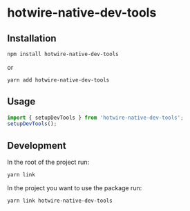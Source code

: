 # hotwire-native-dev-tools

## Installation

```bash
npm install hotwire-native-dev-tools
```

or 

```bash
yarn add hotwire-native-dev-tools
```

## Usage

```js
import { setupDevTools } from 'hotwire-native-dev-tools';
setupDevTools();
```

## Development

In the root of the project run:
```bash
yarn link
```

In the project you want to use the package run:
```bash
yarn link hotwire-native-dev-tools
```
